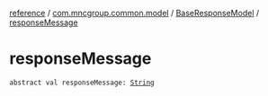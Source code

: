 [reference](../../index.md) / [com.mncgroup.common.model](../index.md) / [BaseResponseModel](index.md) / [responseMessage](./response-message.md)

# responseMessage

`abstract val responseMessage: `[`String`](https://kotlinlang.org/api/latest/jvm/stdlib/kotlin/-string/index.html)
